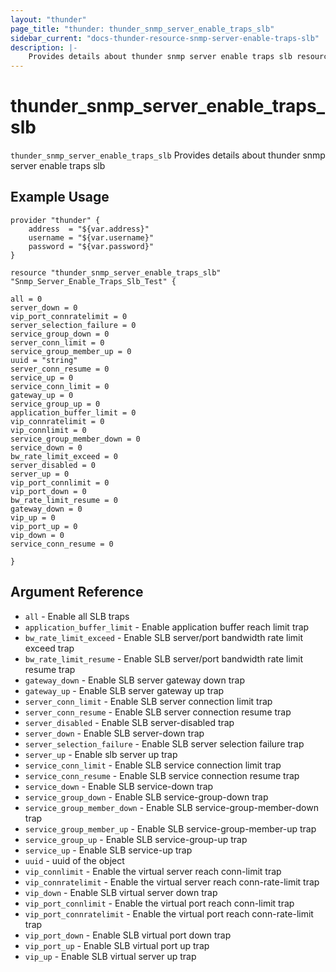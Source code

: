 ```yaml
---
layout: "thunder"
page_title: "thunder: thunder_snmp_server_enable_traps_slb"
sidebar_current: "docs-thunder-resource-snmp-server-enable-traps-slb"
description: |-
	Provides details about thunder snmp server enable traps slb resource for A10
---
```


# thunder\_snmp\_server\_enable\_traps\_slb

`thunder_snmp_server_enable_traps_slb` Provides details about thunder snmp server enable traps slb
## Example Usage


```hcl
provider "thunder" {
    address  = "${var.address}"
    username = "${var.username}"  
    password = "${var.password}"
}

resource "thunder_snmp_server_enable_traps_slb" "Snmp_Server_Enable_Traps_Slb_Test" {

all = 0
server_down = 0
vip_port_connratelimit = 0
server_selection_failure = 0
service_group_down = 0
server_conn_limit = 0
service_group_member_up = 0
uuid = "string"
server_conn_resume = 0
service_up = 0
service_conn_limit = 0
gateway_up = 0
service_group_up = 0
application_buffer_limit = 0
vip_connratelimit = 0
vip_connlimit = 0
service_group_member_down = 0
service_down = 0
bw_rate_limit_exceed = 0
server_disabled = 0
server_up = 0
vip_port_connlimit = 0
vip_port_down = 0
bw_rate_limit_resume = 0
gateway_down = 0
vip_up = 0
vip_port_up = 0
vip_down = 0
service_conn_resume = 0
 
}
```

## Argument Reference

* `all` - Enable all SLB traps
* `application_buffer_limit` - Enable application buffer reach limit trap
* `bw_rate_limit_exceed` - Enable SLB server/port bandwidth rate limit exceed trap
* `bw_rate_limit_resume` - Enable SLB server/port bandwidth rate limit resume trap
* `gateway_down` - Enable SLB server gateway down trap
* `gateway_up` - Enable SLB server gateway up trap
* `server_conn_limit` - Enable SLB server connection limit trap
* `server_conn_resume` - Enable SLB server connection resume trap
* `server_disabled` - Enable SLB server-disabled trap
* `server_down` - Enable SLB server-down trap
* `server_selection_failure` - Enable SLB server selection failure trap
* `server_up` - Enable slb server up trap
* `service_conn_limit` - Enable SLB service connection limit trap
* `service_conn_resume` - Enable SLB service connection resume trap
* `service_down` - Enable SLB service-down trap
* `service_group_down` - Enable SLB service-group-down trap
* `service_group_member_down` - Enable SLB service-group-member-down trap
* `service_group_member_up` - Enable SLB service-group-member-up trap
* `service_group_up` - Enable SLB service-group-up trap
* `service_up` - Enable SLB service-up trap
* `uuid` - uuid of the object
* `vip_connlimit` - Enable the virtual server reach conn-limit trap
* `vip_connratelimit` - Enable the virtual server reach conn-rate-limit trap
* `vip_down` - Enable SLB virtual server down trap
* `vip_port_connlimit` - Enable the virtual port reach conn-limit trap
* `vip_port_connratelimit` - Enable the virtual port reach conn-rate-limit trap
* `vip_port_down` - Enable SLB virtual port down trap
* `vip_port_up` - Enable SLB virtual port up trap
* `vip_up` - Enable SLB virtual server up trap

